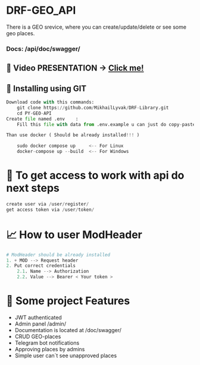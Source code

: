 # DRF-GEO_API
There is a GEO srevice, where you can create/update/delete or see some geo places.

### Docs: /api/doc/swagger/


## 🎥 Video PRESENTATION ->   [Click me!](https://youtu.be/6RyPXR9MXGg)


## 💼 Installing using GIT
```python
Download code with this commands:
    git clone https://github.com/MikhailLyvak/DRF-Library.git
    cd PY-GEO-API
Create file named .env    :
    Fill this file with data from .env.example u can just do copy-paste )

Than use docker ( Should be already installed!!! )

    sudo docker compose up     <-- For Linux
    docker-compose up --build  <-- For Windows        

```


# 🤟 To get access to work with api do next steps
```python
create user via /user/register/
get access token via /user/token/
```

# 📈 How to user ModHeader
```python
# ModHeader should be already installed
1. + MOD --> Request header
2. Put correct credentials
    2.1. Name --> Authorization
    2.2. Value --> Bearer < Your token >
```

# 📜 Some project Features
- JWT authenticated
- Admin panel /admin/
- Documentation is located at /doc/swagger/
- CRUD GEO-places
- Telegram bot notifications
- Approving places by admins
- Simple user can`t see unapproved places
